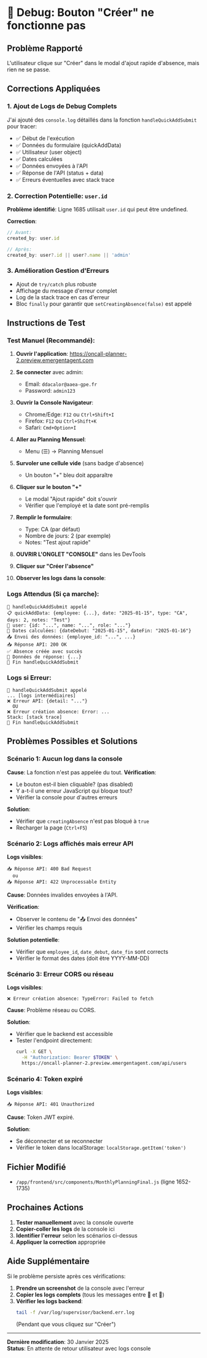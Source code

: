 # 🐛 Debug: Bouton "Créer" ne fonctionne pas

## Problème Rapporté
L'utilisateur clique sur "Créer" dans le modal d'ajout rapide d'absence, mais rien ne se passe.

## Corrections Appliquées

### 1. Ajout de Logs de Debug Complets
J'ai ajouté des `console.log` détaillés dans la fonction `handleQuickAddSubmit` pour tracer:
- ✅ Début de l'exécution
- ✅ Données du formulaire (quickAddData)
- ✅ Utilisateur (user object)
- ✅ Dates calculées
- ✅ Données envoyées à l'API
- ✅ Réponse de l'API (status + data)
- ✅ Erreurs éventuelles avec stack trace

### 2. Correction Potentielle: `user.id`
**Problème identifié**: Ligne 1685 utilisait `user.id` qui peut être undefined.

**Correction**:
```javascript
// Avant:
created_by: user.id

// Après:
created_by: user?.id || user?.name || 'admin'
```

### 3. Amélioration Gestion d'Erreurs
- Ajout de `try/catch` plus robuste
- Affichage du message d'erreur complet
- Log de la stack trace en cas d'erreur
- Bloc `finally` pour garantir que `setCreatingAbsence(false)` est appelé

## Instructions de Test

### Test Manuel (Recommandé):

1. **Ouvrir l'application**: https://oncall-planner-2.preview.emergentagent.com

2. **Se connecter** avec admin:
   - Email: `ddacalor@aaea-gpe.fr`
   - Password: `admin123`

3. **Ouvrir la Console Navigateur**:
   - Chrome/Edge: `F12` ou `Ctrl+Shift+I`
   - Firefox: `F12` ou `Ctrl+Shift+K`
   - Safari: `Cmd+Option+I`

4. **Aller au Planning Mensuel**:
   - Menu (☰) → Planning Mensuel

5. **Survoler une cellule vide** (sans badge d'absence)
   - Un bouton "+" bleu doit apparaître

6. **Cliquer sur le bouton "+"**
   - Le modal "Ajout rapide" doit s'ouvrir
   - Vérifier que l'employé et la date sont pré-remplis

7. **Remplir le formulaire**:
   - Type: CA (par défaut)
   - Nombre de jours: 2 (par exemple)
   - Notes: "Test ajout rapide"

8. **OUVRIR L'ONGLET "CONSOLE"** dans les DevTools

9. **Cliquer sur "Créer l'absence"**

10. **Observer les logs dans la console**:

### Logs Attendus (Si ça marche):
```
🚀 handleQuickAddSubmit appelé
📋 quickAddData: {employee: {...}, date: "2025-01-15", type: "CA", days: 2, notes: "Test"}
👤 user: {id: "...", name: "...", role: "..."}
📅 Dates calculées: {dateDebut: "2025-01-15", dateFin: "2025-01-16"}
📤 Envoi des données: {employee_id: "...", ...}
📥 Réponse API: 200 OK
✅ Absence créée avec succès
📄 Données de réponse: {...}
🏁 Fin handleQuickAddSubmit
```

### Logs si Erreur:
```
🚀 handleQuickAddSubmit appelé
... [logs intermédiaires]
❌ Erreur API: {detail: "..."}
  OU
❌ Erreur création absence: Error: ...
Stack: [stack trace]
🏁 Fin handleQuickAddSubmit
```

## Problèmes Possibles et Solutions

### Scénario 1: Aucun log dans la console
**Cause**: La fonction n'est pas appelée du tout.
**Vérification**:
- Le bouton est-il bien cliquable? (pas disabled)
- Y a-t-il une erreur JavaScript qui bloque tout?
- Vérifier la console pour d'autres erreurs

**Solution**: 
- Vérifier que `creatingAbsence` n'est pas bloqué à `true`
- Recharger la page (`Ctrl+F5`)

### Scénario 2: Logs affichés mais erreur API
**Logs visibles**:
```
📥 Réponse API: 400 Bad Request
  ou
📥 Réponse API: 422 Unprocessable Entity
```

**Cause**: Données invalides envoyées à l'API.

**Vérification**:
- Observer le contenu de "📤 Envoi des données"
- Vérifier les champs requis

**Solution potentielle**:
- Vérifier que `employee_id`, `date_debut`, `date_fin` sont corrects
- Vérifier le format des dates (doit être YYYY-MM-DD)

### Scénario 3: Erreur CORS ou réseau
**Logs visibles**:
```
❌ Erreur création absence: TypeError: Failed to fetch
```

**Cause**: Problème réseau ou CORS.

**Solution**:
- Vérifier que le backend est accessible
- Tester l'endpoint directement:
  ```bash
  curl -X GET \
    -H "Authorization: Bearer $TOKEN" \
    https://oncall-planner-2.preview.emergentagent.com/api/users
  ```

### Scénario 4: Token expiré
**Logs visibles**:
```
📥 Réponse API: 401 Unauthorized
```

**Cause**: Token JWT expiré.

**Solution**:
- Se déconnecter et se reconnecter
- Vérifier le token dans localStorage: `localStorage.getItem('token')`

## Fichier Modifié

- `/app/frontend/src/components/MonthlyPlanningFinal.js` (ligne 1652-1735)

## Prochaines Actions

1. **Tester manuellement** avec la console ouverte
2. **Copier-coller les logs** de la console ici
3. **Identifier l'erreur** selon les scénarios ci-dessus
4. **Appliquer la correction** appropriée

## Aide Supplémentaire

Si le problème persiste après ces vérifications:

1. **Prendre un screenshot** de la console avec l'erreur
2. **Copier les logs complets** (tous les messages entre 🚀 et 🏁)
3. **Vérifier les logs backend**:
   ```bash
   tail -f /var/log/supervisor/backend.err.log
   ```
   (Pendant que vous cliquez sur "Créer")

---

**Dernière modification**: 30 Janvier 2025  
**Status**: En attente de retour utilisateur avec logs console
